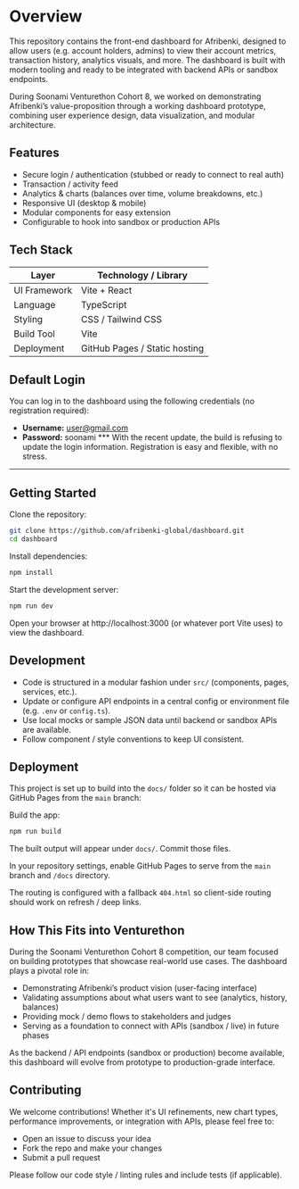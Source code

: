 

  # Overview

  This repository contains the front-end dashboard for Afribenki, designed to allow users (e.g. account holders, admins) to view their account metrics, transaction history, analytics visuals, and more. The dashboard is built with modern tooling and ready to be integrated with backend APIs or sandbox endpoints.

  During Soonami Venturethon Cohort 8, we worked on demonstrating Afribenki’s value-proposition through a working dashboard prototype, combining user experience design, data visualization, and modular architecture.

  ## Features

  - Secure login / authentication (stubbed or ready to connect to real auth)
  - Transaction / activity feed
  - Analytics & charts (balances over time, volume breakdowns, etc.)
  - Responsive UI (desktop & mobile)
  - Modular components for easy extension
  - Configurable to hook into sandbox or production APIs

  ## Tech Stack

  | Layer                | Technology / Library                                 |
  |----------------------|------------------------------------------------------|
  | UI Framework         | Vite + React                                         |
  | Language             | TypeScript                                           |
  | Styling              | CSS / Tailwind CSS                                   |
  | Build Tool           | Vite                                                 |
  | Deployment           | GitHub Pages / Static hosting                        |

  


## Default Login

You can log in to the dashboard using the following credentials (no registration required):

- **Username:** user@gmail.com
- **Password:** soonami
*** With the recent update, the build is refusing to update the login information. Registration is easy and flexible, with no stress.
---

## Getting Started

  Clone the repository:

  ```sh
  git clone https://github.com/afribenki-global/dashboard.git
  cd dashboard
  ```

  Install dependencies:

  ```sh
  npm install
  ```

  Start the development server:

  ```sh
  npm run dev
  ```

  Open your browser at http://localhost:3000 (or whatever port Vite uses) to view the dashboard.

  ## Development

  - Code is structured in a modular fashion under `src/` (components, pages, services, etc.).
  - Update or configure API endpoints in a central config or environment file (e.g. `.env` or `config.ts`).
  - Use local mocks or sample JSON data until backend or sandbox APIs are available.
  - Follow component / style conventions to keep UI consistent.

  ## Deployment

  This project is set up to build into the `docs/` folder so it can be hosted via GitHub Pages from the `main` branch:

  Build the app:

  ```sh
  npm run build
  ```

  The built output will appear under `docs/`. Commit those files.

  In your repository settings, enable GitHub Pages to serve from the `main` branch and `/docs` directory.

  The routing is configured with a fallback `404.html` so client-side routing should work on refresh / deep links.

  ## How This Fits into Venturethon

  During the Soonami Venturethon Cohort 8 competition, our team focused on building prototypes that showcase real-world use cases. The dashboard plays a pivotal role in:

  - Demonstrating Afribenki’s product vision (user-facing interface)
  - Validating assumptions about what users want to see (analytics, history, balances)
  - Providing mock / demo flows to stakeholders and judges
  - Serving as a foundation to connect with APIs (sandbox / live) in future phases

  As the backend / API endpoints (sandbox or production) become available, this dashboard will evolve from prototype to production-grade interface.

  ## Contributing

  We welcome contributions! Whether it's UI refinements, new chart types, performance improvements, or integration with APIs, please feel free to:

  - Open an issue to discuss your idea
  - Fork the repo and make your changes
  - Submit a pull request

  Please follow our code style / linting rules and include tests (if applicable).
